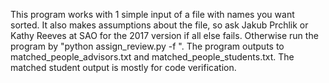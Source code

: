 This program works with 1 simple input of a file with names you want sorted. It also makes assumptions about the file, so ask Jakub Prchlik or Kathy Reeves at SAO for the 2017 version if all else fails.
Otherwise run the program by "python assign_review.py -f <filename>". The program outputs to matched_people_advisors.txt and matched_people_students.txt. The matched student output is mostly for code verification.
